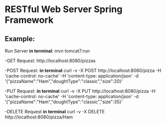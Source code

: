 # RESTful Web Server Spring Framework

## Example:

Run Server **in terminal**: mvn tomcat7:run

-GET Request: http://localhost:8080/pizzas

-POST Request: **in terminal**
    curl -v -X POST http://localhost:8080/pizza -H 'cache-control: no-cache' -H 'content-type: application/json' -d '{"pizzaName":"Ham","doughtType":"classic","size":20}'

-PUT Request: **in terminal**
    curl -v -X PUT http://localhost:8080/pizza -H 'cache-control: no-cache' -H 'content-type: application/json' -d '{"pizzaName":"Ham","doughtType":"classic","size":35}'

-DELETE Request **in terminal**
    curl -v -X DELETE http://localhost:8080/pizza/Ham
